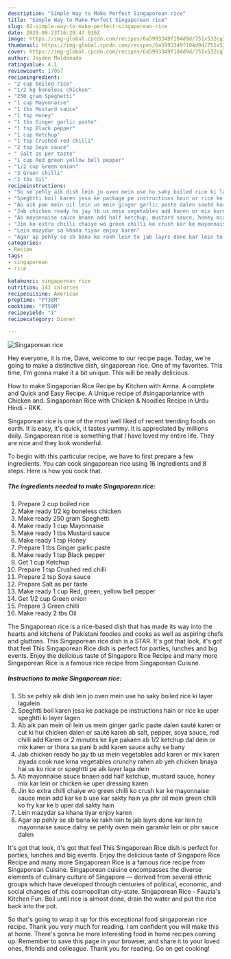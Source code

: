 ```yaml
---
description: "Simple Way to Make Perfect Singaporean rice"
title: "Simple Way to Make Perfect Singaporean rice"
slug: 62-simple-way-to-make-perfect-singaporean-rice
date: 2020-09-23T16:29:47.916Z
image: https://img-global.cpcdn.com/recipes/6a5993349f104d9d/751x532cq70/singaporean-rice-recipe-main-photo.jpg
thumbnail: https://img-global.cpcdn.com/recipes/6a5993349f104d9d/751x532cq70/singaporean-rice-recipe-main-photo.jpg
cover: https://img-global.cpcdn.com/recipes/6a5993349f104d9d/751x532cq70/singaporean-rice-recipe-main-photo.jpg
author: Jayden Maldonado
ratingvalue: 4.1
reviewcount: 17057
recipeingredient:
- "2 cup boiled rice"
- "1/2 kg boneless chicken"
- "250 gram Speghetti"
- "1 cup Mayonnaise"
- "1 tbs Mustard sauce"
- "1 tsp Honey"
- "1 tbs Ginger garlic paste"
- "1 tsp Black pepper"
- "1 cup Ketchup"
- "1 tsp Crushed red chilli"
- "2 tsp Soya sauce"
- " Salt as per taste"
- "1 cup Red green yellow bell pepper"
- "1/2 cup Green onion"
- "3 Green chilli"
- "2 tbs Oil"
recipeinstructions:
- "Sb se pehly aik dish lein jo oven mein use ho saky boiled rice ki layer lagalein"
- "Speghtti boil karen jesa ke package pe instructions hain or rice ke uper speghtti ki layer lagen"
- "Ab aik pan mein oil lein us mein ginger garlic paste dalen sauté karen or cut ki hui chicken dalen or sauté karen ab salt, pepper, soya sauce, red chilli add Karen or 2 minutes ke liye pakaen ab 1/2 ketchup dal dein or mix karen or thora sa pani b add karen sauce achy se bany"
- "Jab chicken ready ho jay tb us mein vegetables add karen or mix karen ziyada cook nae krna vegetables crunchy rahen ab yeh chicken bnaya hai us ko rice or speghtti pe aik layer laga dein"
- "Ab mayonnaise sauce bnaen add half ketchup, mustard sauce, honey mix kar lein or chicken ke uper dressing karen"
- "Jin ko extra chilli chaiye wo green chilli ko crush kar ke mayonnaise sauce mein add kar ke b use kar sakty hain ya phr oil mein green chilli ko fry kar ke b uper dal sakty hain"
- "Lein mazydar sa khana tiyar enjoy karen"
- "Agar ap pehly se sb bana ke rakh lein to jab layrs done kar lein to mayonnaise sauce dalny se pehly oven mein garamkr lein or phr sauce dalen"
categories:
- Recipe
tags:
- singaporean
- rice

katakunci: singaporean rice 
nutrition: 141 calories
recipecuisine: American
preptime: "PT38M"
cooktime: "PT59M"
recipeyield: "1"
recipecategory: Dinner

---
```



![Singaporean rice](https://img-global.cpcdn.com/recipes/6a5993349f104d9d/751x532cq70/singaporean-rice-recipe-main-photo.jpg)

Hey everyone, it is me, Dave, welcome to our recipe page. Today, we're going to make a distinctive dish, singaporean rice. One of my favorites. This time, I'm gonna make it a bit unique. This will be really delicious.

How to make Singaporian Rice Recipe by Kitchen with Amna. A complete and Quick and Easy Recipe. A Unique recipe of #singaporianrice with Chicken and. Singaporean Rice with Chicken &amp; Noodles Recipe in Urdu Hindi - RKK.

Singaporean rice is one of the most well liked of recent trending foods on earth. It is easy, it's quick, it tastes yummy. It is appreciated by millions daily. Singaporean rice is something that I have loved my entire life. They are nice and they look wonderful.


To begin with this particular recipe, we have to first prepare a few ingredients. You can cook singaporean rice using 16 ingredients and 8 steps. Here is how you cook that.

<!--inarticleads1-->

##### The ingredients needed to make Singaporean rice:

1. Prepare 2 cup boiled rice
1. Make ready 1/2 kg boneless chicken
1. Make ready 250 gram Speghetti
1. Make ready 1 cup Mayonnaise
1. Make ready 1 tbs Mustard sauce
1. Make ready 1 tsp Honey
1. Prepare 1 tbs Ginger garlic paste
1. Make ready 1 tsp Black pepper
1. Get 1 cup Ketchup
1. Prepare 1 tsp Crushed red chilli
1. Prepare 2 tsp Soya sauce
1. Prepare  Salt as per taste
1. Make ready 1 cup Red, green, yellow bell pepper
1. Get 1/2 cup Green onion
1. Prepare 3 Green chilli
1. Make ready 2 tbs Oil


The Singaporean rice is a rice-based dish that has made its way into the hearts and kitchens of Pakistani foodies and cooks as well as aspiring chefs and gluttons. This Singaporean rice dish is a STAR. It&#39;s got that look, it&#39;s got that feel This Singaporean Rice dish is perfect for parties, lunches and big events. Enjoy the delicious taste of Singapore Rice Recipe and many more Singaporean Rice is a famous rice recipe from Singaporean Cuisine. 

<!--inarticleads2-->

##### Instructions to make Singaporean rice:

1. Sb se pehly aik dish lein jo oven mein use ho saky boiled rice ki layer lagalein
1. Speghtti boil karen jesa ke package pe instructions hain or rice ke uper speghtti ki layer lagen
1. Ab aik pan mein oil lein us mein ginger garlic paste dalen sauté karen or cut ki hui chicken dalen or sauté karen ab salt, pepper, soya sauce, red chilli add Karen or 2 minutes ke liye pakaen ab 1/2 ketchup dal dein or mix karen or thora sa pani b add karen sauce achy se bany
1. Jab chicken ready ho jay tb us mein vegetables add karen or mix karen ziyada cook nae krna vegetables crunchy rahen ab yeh chicken bnaya hai us ko rice or speghtti pe aik layer laga dein
1. Ab mayonnaise sauce bnaen add half ketchup, mustard sauce, honey mix kar lein or chicken ke uper dressing karen
1. Jin ko extra chilli chaiye wo green chilli ko crush kar ke mayonnaise sauce mein add kar ke b use kar sakty hain ya phr oil mein green chilli ko fry kar ke b uper dal sakty hain
1. Lein mazydar sa khana tiyar enjoy karen
1. Agar ap pehly se sb bana ke rakh lein to jab layrs done kar lein to mayonnaise sauce dalny se pehly oven mein garamkr lein or phr sauce dalen


It&#39;s got that look, it&#39;s got that feel This Singaporean Rice dish is perfect for parties, lunches and big events. Enjoy the delicious taste of Singapore Rice Recipe and many more Singaporean Rice is a famous rice recipe from Singaporean Cuisine. Singaporean cuisine encompasses the diverse elements of culinary culture of Singapore — derived from several ethnic groups which have developed through centuries of political, economic, and social changes of this cosmopolitan city-state. Singaporean Rice - Fauzia&#39;s Kitchen Fun. Boil until rice is almost done, drain the water and put the rice back into the pot. 

So that's going to wrap it up for this exceptional food singaporean rice recipe. Thank you very much for reading. I am confident you will make this at home. There's gonna be more interesting food in home recipes coming up. Remember to save this page in your browser, and share it to your loved ones, friends and colleague. Thank you for reading. Go on get cooking!

